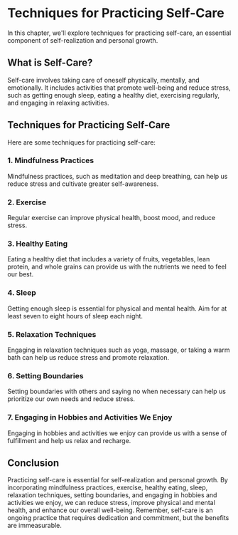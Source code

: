 # Techniques for Practicing Self-Care

In this chapter, we'll explore techniques for practicing self-care, an essential component of self-realization and personal growth.

What is Self-Care?
------------------

Self-care involves taking care of oneself physically, mentally, and emotionally. It includes activities that promote well-being and reduce stress, such as getting enough sleep, eating a healthy diet, exercising regularly, and engaging in relaxing activities.

Techniques for Practicing Self-Care
-----------------------------------

Here are some techniques for practicing self-care:

### 1. Mindfulness Practices

Mindfulness practices, such as meditation and deep breathing, can help us reduce stress and cultivate greater self-awareness.

### 2. Exercise

Regular exercise can improve physical health, boost mood, and reduce stress.

### 3. Healthy Eating

Eating a healthy diet that includes a variety of fruits, vegetables, lean protein, and whole grains can provide us with the nutrients we need to feel our best.

### 4. Sleep

Getting enough sleep is essential for physical and mental health. Aim for at least seven to eight hours of sleep each night.

### 5. Relaxation Techniques

Engaging in relaxation techniques such as yoga, massage, or taking a warm bath can help us reduce stress and promote relaxation.

### 6. Setting Boundaries

Setting boundaries with others and saying no when necessary can help us prioritize our own needs and reduce stress.

### 7. Engaging in Hobbies and Activities We Enjoy

Engaging in hobbies and activities we enjoy can provide us with a sense of fulfillment and help us relax and recharge.

Conclusion
----------

Practicing self-care is essential for self-realization and personal growth. By incorporating mindfulness practices, exercise, healthy eating, sleep, relaxation techniques, setting boundaries, and engaging in hobbies and activities we enjoy, we can reduce stress, improve physical and mental health, and enhance our overall well-being. Remember, self-care is an ongoing practice that requires dedication and commitment, but the benefits are immeasurable.


